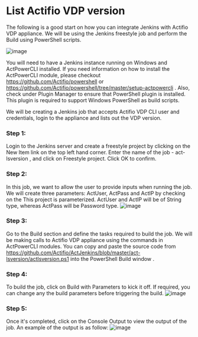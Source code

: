# List Actifio VDP version

The following is a good start on how you can integrate Jenkins with Actifio VDP appliance. We will be using the Jenkins freestyle job and perform the Build using PowerShell scripts.

![image](https://user-images.githubusercontent.com/17056169/70359068-0d615180-18cf-11ea-927e-c6fd57ef2229.png)

You will need to have a Jenkins instance running on Windows and ActPowerCLI installed. If you need information on how to install the ActPowerCLI module, please checkout https://github.com/Actifio/powershell or https://github.com/Actifio/powershell/tree/master/setup-actpowercli . Also, check under Plugin Manager to ensure that PowerShell plugin is installed. This plugin is required to support Windows PowerShell as build scripts.

We will be creating a Jenkins job that accepts Actifio VDP CLI user and credentials, login to the appliance and lists out the VDP version.

### Step 1:
Login to the Jenkins server and create a freestyle project by clicking on the New Item link on the top left hand corner. Enter the name of the job - act-lsversion , and click on Freestyle project. Click OK to confirm.

### Step 2:
In this job, we want to allow the user to provide inputs when running the job. We will create three parameters: ActUser, ActPass and ActIP by checking on the This project is parameterized. ActUser and ActIP will be of String type, whereas ActPass will be Password type.
![image](https://user-images.githubusercontent.com/17056169/70215213-206e0780-1791-11ea-8749-e612266cc0b7.png)

### Step 3:
Go to the Build section and define the tasks required to build the job. We will be making calls to Actifio VDP appliance using the commands in ActPowerCLI modules. You can copy and paste the source code from https://github.com/Actifio/ActJenkins/blob/master/act-lsversion/actlsversion.ps1 into the PowerShell Build window .

### Step 4:
To build the job, click on Build with Parameters to kick it off. If required, you can change any the build parameters before triggering the build. 
![image](https://user-images.githubusercontent.com/17056169/70215366-6fb43800-1791-11ea-907c-89c8ba525145.png)

### Step 5:
Once it's completed, click on the Console Output to view the output of the job. An example of the output is as follow:
![image](https://user-images.githubusercontent.com/17056169/70215685-24e6f000-1792-11ea-8326-a1e1a96f2604.png)
